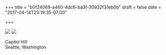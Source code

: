 +++
title = "b0f24069-a460-4dc6-ba3f-30932f31eb0b"
draft = false
date = "2017-04-14T23:19:35-07:00"

+++

![](https://d17enza3bfujl8.cloudfront.net/DSCF6891.jpg)
![](https://d17enza3bfujl8.cloudfront.net/DSCF6926.jpg)

Capitol Hill<br>
Seattle, Washington
